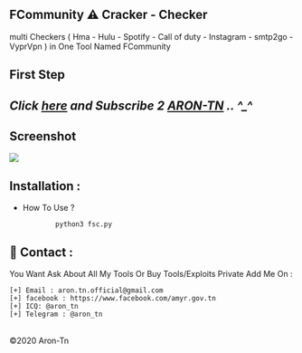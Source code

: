 ## FCommunity ⚠️ Cracker - Checker
multi Checkers ( Hma - Hulu - Spotify - Call of duty - Instagram - smtp2go - VyprVpn ) in One Tool Named FCommunity 


**First Step**
----------
*Click <a href="https://www.youtube.com/AronTnXofficial">here</a> and Subscribe 2 <a href="https://www.youtube.com/AronTnXofficial">ARON-TN</a> .. ^_^*
----------
<h2>Screenshot</h2>
<img src="https://i.imgur.com/4Ylxb1T.png" style="max-width:100%;">

Installation : 
------
    
 - How To Use ?
   
               python3 fsc.py
               

📧 Contact :
------
You Want Ask About All My Tools Or Buy Tools/Exploits Private Add Me On : 
```
[+] Email : aron.tn.official@gmail.com
[+] facebook : https://www.facebook.com/amyr.gov.tn
[+] ICQ: @aron_tn
[+] Telegram : @aron_tn 
```

<br>©2020 Aron-Tn

